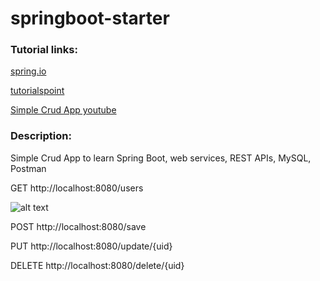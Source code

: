 # springboot-starter

### Tutorial links:

[spring.io](https://spring.io/guides/gs/spring-boot/)

[tutorialspoint](https://www.tutorialspoint.com/spring_boot/index.htm)

[Simple Crud App youtube](https://www.youtube.com/watch?v=YVl6M5ztOu8)

### Description:
Simple Crud App to learn Spring Boot, web services, REST APIs, MySQL, Postman

GET
http://localhost:8080/users

![alt text]()

POST
http://localhost:8080/save

PUT
http://localhost:8080/update/{uid}

DELETE
http://localhost:8080/delete/{uid}




